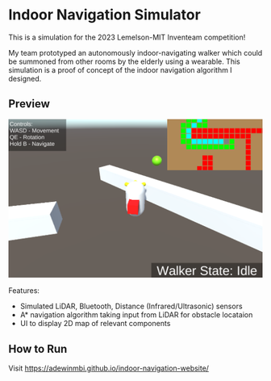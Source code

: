 # Indoor Navigation Simulator

This is a simulation for the 2023 Lemelson-MIT Inventeam competition!

My team prototyped an autonomously indoor-navigating walker which could be summoned from other rooms by the elderly using a wearable. This simulation is a proof of concept of the indoor navigation algorithm I designed.

## Preview

![Simulation Screenshot](SimScreenshot.png)

Features:
* Simulated LiDAR, Bluetooth, Distance (Infrared/Ultrasonic) sensors
* A* navigation algorithm taking input from LiDAR for obstacle locataion
* UI to display 2D map of relevant components

## How to Run

Visit https://adewinmbi.github.io/indoor-navigation-website/
